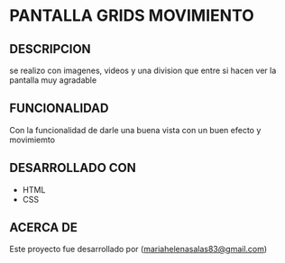 # PANTALLA GRIDS MOVIMIENTO

## DESCRIPCION
se realizo con imagenes, videos y una division que entre si hacen ver la pantalla muy agradable

## FUNCIONALIDAD
Con la funcionalidad de darle una buena vista  con un buen efecto y movimiemto 

## DESARROLLADO CON
- HTML
- CSS

## ACERCA DE 
 Este proyecto fue desarrollado por (mariahelenasalas83@gmail.com)


